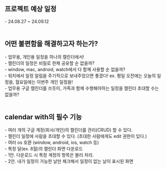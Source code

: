 <h2>프로젝트 예상 일정</h2>
- 24.08.27 ~ 24.09.12 <br/>

<br/>

<h2>어떤 불편함을 해결하고자 하는가?</h3>
- 업무용, 개인용 일정을 하나의 캘린더에서! <br/>
- 캘린더의 일정은 비밀로 한채 공유할 순 없을까? <br/>
- window, mac, android, watch에서 다 함께 사용할 순 없을까? <br/>
- 워치에서 일정 알림을 주기적으로 보내주었으면 좋겠다! ex. 평일 오전에는 오늘의 일정을, 월요일에는 이번주 개인 일정을! <br/>
- 업무용 구글 캘린더를 쓰듯이, 가족과 함께 수행해야하는 일정을 캘린더 초대할 수는 없을까? <br />

<br/>

<h2>calendar with의 필수 기능</h3>
- 여러 개의 구글 계정(회사/개인)의 캘린더를 관리(CRUD) 할 수 있다. <br/>
- 캘린더 일정에 사람을 초대할 수 있다. (초대한 사람에게도 edit 권한이 있다.) <br/>
- 여러 os 호환 (window, android, ios, watch 등)   <br/>
- 특정 달(ex. 8월)의 캘린더 화면 다운로드 <br/>
	- 1안. 다운로드 시 특정 계정의 항목은 블러 처리. <br/>
	- 2안. 내가 일정이 가능한 날만 체크해서 일정이 없는 날이 표시된 화면 <br/>
